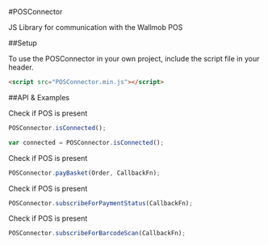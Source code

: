 #POSConnector

JS Library for communication with the Wallmob POS

##Setup

To use the POSConnector in your own project, include the script file in your header.
```html
<script src="POSConnector.min.js"></script>
```

##API & Examples

Check if POS is present
```javascript
POSConnector.isConnected();
````
```javascript
var connected = POSConnector.isConnected();
````

Check if POS is present
```javascript
POSConnector.payBasket(Order, CallbackFn);
````

Check if POS is present
```javascript
POSConnector.subscribeForPaymentStatus(CallbackFn);
````

Check if POS is present
```javascript
POSConnector.subscribeForBarcodeScan(CallbackFn);
````

